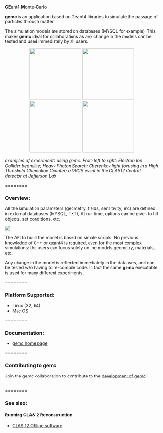 <b>GE</b>ant4 <b>M</b>onte-<b>C</b>arlo


<b>gemc</b> is an application based on Geant4 libraries to simulate the 
passage of particles through matter.



The simulation models are stored on databases (MYSQL for example). This makes <b>gemc</b> ideal for collaborations as any change in the models can be tested and used immediately by all users.


<p align="center">
<img src="https://github.com/gemc/gemc.github.io/blob/master/img/eic.jpg"        height="170" width="170">
<img src="https://github.com/gemc/gemc.github.io/blob/master/img/hps.jpg"        height="170" width="170">
<img src="https://github.com/gemc/gemc.github.io/blob/master/img/htcc.jpg"       height="170" width="170">
<img src="https://github.com/gemc/gemc.github.io/blob/master/img/dvcs_event.jpg" height="170" width="170">
</p>
<i> examples of experiments using gemc. From left to right: Electron Ion Collider beamline; Heavy Photon Search; Cherenkov light focusing in a High Threshold Cherenkov Counter; a DVCS event in the CLAS12 Central detector at Jefferson Lab</i>

========


### Overview:

All the simulation parameters (geometry, fields, sensitivity, etc) are defined in external 
databases (MYSQL, TXT), At run time, options can be given to tilt objects, set conditions, etc. 

![](https://github.com/gemc/gemc.github.io/blob/master/img/gemcAbstract.png)

The API to build the model is based on simple scripts. No previous knowledge of C++ or geant4 is required, 
even for the most complex simulations:  the users can focus solely on the models geometry, materials, etc. 

Any change in the model is reflected immediately in the databses, and can be tested w/o having to re-compile code. In fact the same <b>gemc</b> executable is used for many different experiments.


========


### Platform Supported:

* Linux (32, 64)
* Mac OS


========

### Documentation:
* <a href="gemc.jlab.org"> gemc home page </a>

========


### Contributing to gemc
Join the gemc collaboration to contribute to the <a href="gemc.github.io">development of gemc</a>!



<br>
========




### See also:

#### Running CLAS12 Reconstruction

* <a href="http://clasweb.jlab.org/clas12offline/docs/software/html/reconstruction/introduction.html"> CLAS 12 Offline software </a>


